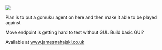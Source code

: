 ![](https://img.shields.io/badge/Java_Test_Coverage-51%25-orange)

Plan is to put a gomuku agent on here and then make it able to be played against

Move endpoint is getting hard to test without GUI. Build basic GUI?

Available at www.jamesnahajski.co.uk